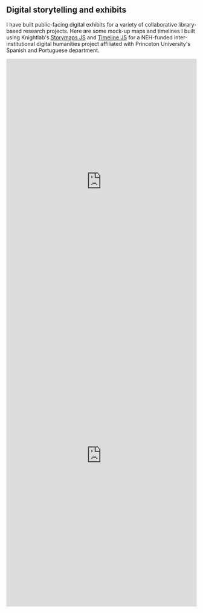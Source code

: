 ## Digital storytelling and exhibits 

I have built public-facing digital exhibits for a variety of collaborative library-based research projects. Here are some mock-up maps and timelines I built using Knightlab's [Storymaps JS](https://storymap.knightlab.com/) and [Timeline JS](https://timeline.knightlab.com/) for a NEH-funded inter-institutional digital humanities project affiliated with Princeton University's Spanish and Portuguese department. 

<iframe src='https://cdn.knightlab.com/libs/timeline3/latest/embed/index.html?source=1CvOjdztrLzGUkgKLPuUURAUBb_qy4ZypPO8sJBO71Sg&font=Default&lang=en&initial_zoom=2&height=650' width='100%' height='650' webkitallowfullscreen mozallowfullscreen allowfullscreen frameborder='0'></iframe>

<iframe src="https://uploads.knightlab.com/storymapjs/083764e66de3331a368bd0a5a36af92b/partner-libraries/index.html" frameborder="0" width="100%" height="800"></iframe>
